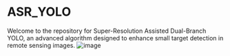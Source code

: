 # ASR_YOLO
Welcome to the repository for Super-Resolution Assisted Dual-Branch YOLO, an advanced algorithm designed to enhance small target detection in remote sensing images.
![image](https://github.com/user-attachments/assets/0988a43d-8056-4dcc-bb40-9483b5c71ebf)
